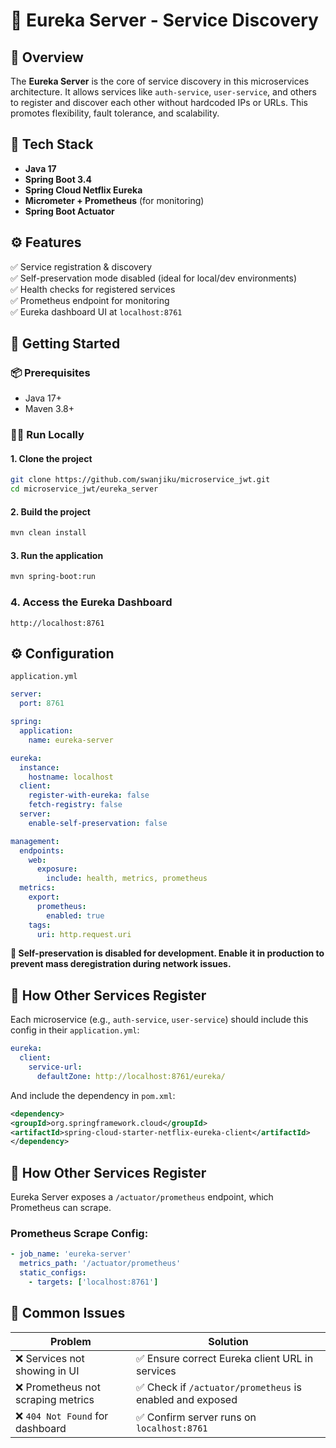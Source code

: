
# 🧭 Eureka Server - Service Discovery

## 📘 Overview

The **Eureka Server** is the core of service discovery in this microservices architecture. It allows services like `auth-service`, `user-service`, and others to register and discover each other without hardcoded IPs or URLs. This promotes flexibility, fault tolerance, and scalability.

## 🧰 Tech Stack

- **Java 17**
- **Spring Boot 3.4**
- **Spring Cloud Netflix Eureka**
- **Micrometer + Prometheus** (for monitoring)
- **Spring Boot Actuator**

## ⚙️ Features

✅ Service registration & discovery<br>
✅ Self-preservation mode disabled (ideal for local/dev environments)<br>
✅ Health checks for registered services<br>
✅ Prometheus endpoint for monitoring<br>
✅ Eureka dashboard UI at `localhost:8761`<br>

## 🚀 Getting Started
### 📦 Prerequisites
- Java 17+
- Maven 3.8+

### 🏃‍♂️ Run Locally

#### 1️. Clone the project
```bash
git clone https://github.com/swanjiku/microservice_jwt.git
cd microservice_jwt/eureka_server
```

#### 2️. Build the project
```bash
mvn clean install
```

#### 3️. Run the application
```bash
mvn spring-boot:run
```

### 4. Access the Eureka Dashboard
```arduino
http://localhost:8761
```

## ⚙️ Configuration
`application.yml`

```yaml
server:
  port: 8761

spring:
  application:
    name: eureka-server

eureka:
  instance:
    hostname: localhost
  client:
    register-with-eureka: false
    fetch-registry: false
  server:
    enable-self-preservation: false

management:
  endpoints:
    web:
      exposure:
        include: health, metrics, prometheus
  metrics:
    export:
      prometheus:
        enabled: true
    tags:
      uri: http.request.uri
```
**🔐 Self-preservation is disabled for development. Enable it in production to prevent mass deregistration during network issues.**

## 🔗 How Other Services Register

Each microservice (e.g., `auth-service`, `user-service`) should include this config in their `application.yml`:
```yaml
eureka:
  client:
    service-url:
      defaultZone: http://localhost:8761/eureka/
```

And include the dependency in `pom.xml`:
```xml
<dependency>
<groupId>org.springframework.cloud</groupId>
<artifactId>spring-cloud-starter-netflix-eureka-client</artifactId>
</dependency>
```

## 🔗 How Other Services Register

Eureka Server exposes a `/actuator/prometheus` endpoint, which Prometheus can scrape.
### Prometheus Scrape Config:
```yaml
- job_name: 'eureka-server'
  metrics_path: '/actuator/prometheus'
  static_configs:
    - targets: ['localhost:8761']
```

## 🐞 Common Issues

| Problem      | Solution |
| ----------- | ----------- |
| ❌ Services not showing in UI      | ✅ Ensure correct Eureka client URL in services       |
| ❌ Prometheus not scraping metrics   | ✅ Check if `/actuator/prometheus` is enabled and exposed        |
| ❌ `404 Not Found` for dashboard   | ✅ Confirm server runs on `localhost:8761`        |